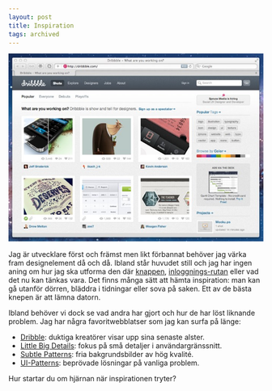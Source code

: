 ```yaml
---
layout: post
title: Inspiration
tags: archived
---
```


![Dribble](/images/dribble.jpg)

Jag är utvecklare först och främst men likt förbannat behöver jag värka fram designelement då och då. Ibland står huvudet still och jag har ingen aning om hur jag ska utforma den där [knappen](http://dribbble.com/search?q=button), [inloggnings-rutan](http://ui-patterns.com/explore/collections/login-forms) eller vad det nu kan tänkas vara. Det finns många sätt att hämta inspiration: man kan gå utanför dörren, bläddra i tidningar eller sova på saken. Ett av de bästa knepen är att lämna datorn.

Ibland behöver vi dock se vad andra har gjort och hur de har löst liknande problem. Jag har några favoritwebblatser som jag kan surfa på länge:

* [Dribble](https://dribbble.com): duktiga kreatörer visar upp sina senaste alster.
* [Little Big Details](http://littlebigdetails.com): fokus på små detaljer i användargränssnitt.
* [Subtle Patterns](http://subtlepatterns.com): fria bakgrundsbilder av hög kvalité.
* [UI-Patterns](http://ui-patterns.com): beprövade lösningar på vanliga problem.

Hur startar du om hjärnan när inspirationen tryter?
